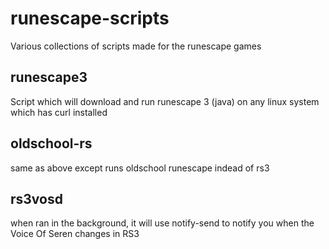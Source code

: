 # runescape-scripts
Various collections of scripts made for the runescape games

## runescape3
Script which will download and run runescape 3 (java) on any linux system which has curl installed

## oldschool-rs
same as above except runs oldschool runescape indead of rs3

## rs3vosd
when ran in the background, it will use notify-send to notify you when the Voice Of Seren changes in RS3
